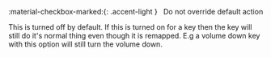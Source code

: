 :material-checkbox-marked:{: .accent-light } &nbsp; Do not override default action

This is turned off by default. If this is turned on for a key then the key will still do it's normal thing even though it is remapped. E.g a volume down key with this option will still turn the volume down.